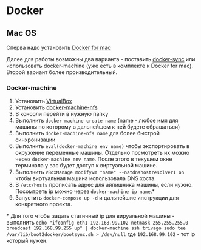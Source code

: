 # Docker

## Mac OS

Сперва надо установить [Docker for mac](https://docs.docker.com/docker-for-mac/install/)

Далее для работы возможны два варианта - поставить [docker-sync](http://docker-sync.io/) или использовать docker-machine (уже есть в комплекте к Docker for mac). Второй вариант более производительный.

### Docker-machine

1. Установить [VirtualBox](https://www.virtualbox.org/wiki/Downloads)
2. Установить [docker-machine-nfs](https://github.com/adlogix/docker-machine-nfs)
2. В консоли перейти в нужную папку
3. Выполнить `docker-machine create name` (name - любое имя для машины по которому в дальнейшем к ней будете обращаться)
4. Выполнить `docker-machine-nfs name` для более быстрой синхронизации
5. Выполнить `eval(docker-machine env name)` чтобы экспортировать в окружение переменные машины. Отдельно посмотреть их можно через `docker-machine env name`. После этого в текущем окне терминала у вас будет доступ к виртуальной машине.
7. Выполнить `VBoxManage modifyvm "name" --natdnshostresolver1 on` чтобы виртуальная машина использовала DNS хоста.
8. В `/etc/hosts` прописать адрес для айпишника машины, если нужно. Посомтреть ip можно через `docker-machine ip name`.*
9. Запустить `docker-compose up -d` и дальнейшие инструкции для конкретного проекта.


\* Для того чтобы задать статичный ip для вируальной машины - выполнить `echo "ifconfig eth1 192.168.99.102 netmask 255.255.255.0 broadcast 192.168.99.255 up" | docker-machine ssh trivago sudo tee /var/lib/boot2docker/bootsync.sh > /dev/null` где `192.168.99.102` - тот ip который нужен.

